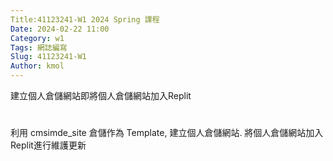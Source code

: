 ```yaml
---
Title:41123241-W1 2024 Spring 課程
Date: 2024-02-22 11:00
Category: w1
Tags: 網誌編寫
Slug: 41123241-W1
Author: kmol
---
```


建立個人倉儲網站即將個人倉儲網站加入Replit

<!-- PELICAN_END_SUMMARY -->

# 
利用 cmsimde_site 倉儲作為 Template, 建立個人倉儲網站.
將個人倉儲網站加入Replit進行維護更新

